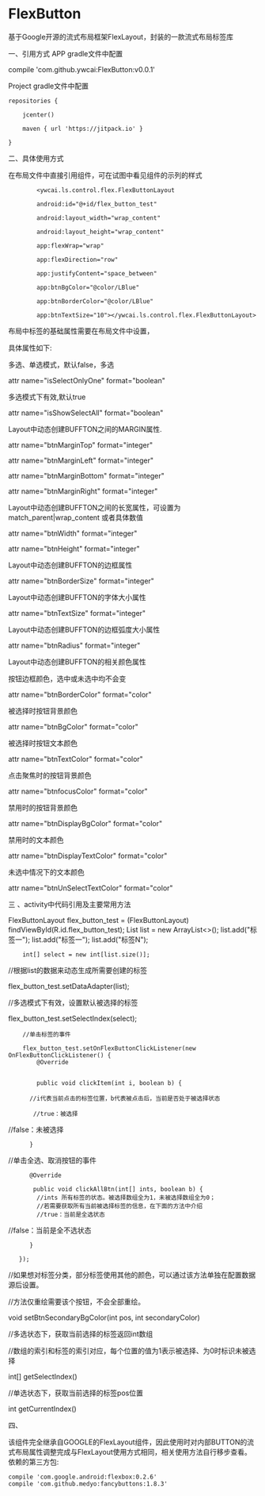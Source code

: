 # FlexButton
基于Google开源的流式布局框架FlexLayout，封装的一款流式布局标签库





一、引用方式
APP  gradle文件中配置


compile 'com.github.ywcai:FlexButton:v0.0.1'

Project gradle文件中配置

    repositories {
    
        jcenter()
        
        maven { url 'https://jitpack.io' }
        
    }
    
    
二、具体使用方式
    
在布局文件中直接引用组件，可在试图中看见组件的示列的样式

            <ywcai.ls.control.flex.FlexButtonLayout
            
            android:id="@+id/flex_button_test"
            
            android:layout_width="wrap_content"
            
            android:layout_height="wrap_content"
            
            app:flexWrap="wrap"
            
            app:flexDirection="row"
            
            app:justifyContent="space_between"
            
            app:btnBgColor="@color/LBlue"
            
            app:btnBorderColor="@color/LBlue"
            
            app:btnTextSize="10"></ywcai.ls.control.flex.FlexButtonLayout>
            
  
布局中标签的基础属性需要在布局文件中设置，

 

具体属性如下:

多选、单选模式，默认false，多选


 attr name="isSelectOnlyOne"  format="boolean"

多选模式下有效,默认true

 attr name="isShowSelectAll" format="boolean"
           
Layout中动态创建BUFFTON之间的MARGIN属性.   

 attr name="btnMarginTop" format="integer"
 
 attr name="btnMarginLeft" format="integer"
 
 attr name="btnMarginBottom" format="integer"
 
attr name="btnMarginRight" format="integer"


Layout中动态创建BUFFTON之间的长宽属性，可设置为match_parent|wrap_content 或者具体数值

attr name="btnWidth" format="integer"

attr name="btnHeight" format="integer"

Layout中动态创建BUFFTON的边框属性

attr name="btnBorderSize" format="integer"

Layout中动态创建BUFFTON的字体大小属性

attr name="btnTextSize" format="integer"

Layout中动态创建BUFFTON的边框弧度大小属性

attr name="btnRadius" format="integer"

Layout中动态创建BUFFTON的相关颜色属性

按钮边框颜色，选中或未选中均不会变

attr name="btnBorderColor" format="color"

被选择时按钮背景颜色

attr name="btnBgColor" format="color"

被选择时按钮文本颜色

attr name="btnTextColor" format="color"

点击聚焦时的按钮背景颜色

attr name="btnfocusColor" format="color"

禁用时的按钮背景颜色

attr name="btnDisplayBgColor" format="color"

禁用时的文本颜色

attr name="btnDisplayTextColor" format="color"

未选中情况下的文本颜色

attr name="btnUnSelectTextColor" format="color" 
    
   三 、activity中代码引用及主要常用方法
   
   
   
  FlexButtonLayout flex_button_test = (FlexButtonLayout) findViewById(R.id.flex_button_test);
        List<String> list = new ArrayList<>();
        list.add("标签一");
        list.add("标签一");
        list.add("标签N");

        int[] select = new int[list.size()];



//根据list的数据来动态生成所需要创建的标签 

flex_button_test.setDataAdapter(list);        

//多选模式下有效，设置默认被选择的标签


flex_button_test.setSelectIndex(select); 

        //单击标签的事件
        
        flex_button_test.setOnFlexButtonClickListener(new OnFlexButtonClickListener() {
            @Override
            
            
            public void clickItem(int i, boolean b) {
          
          //i代表当前点击的标签位置，b代表被点击后，当前是否处于被选择状态
           
           //true：被选择

//false：未被选择
          
          }
          
//单击全选、取消按钮的事件
          
          @Override
           
           public void clickAllBtn(int[] ints, boolean b) {
            //ints 所有标签的状态。被选择数组全为1，未被选择数组全为0；
            //若需要获取所有当前被选择标签的信息，在下面的方法中介绍
            //true：当前是全选状态
//false：当前是全不选状态
          
          }
       
       });
  
   
//如果想对标签分类，部分标签使用其他的颜色，可以通过该方法单独在配置数据源后设置。

//方法仅重绘需要该个按钮，不会全部重绘。

 void setBtnSecondaryBgColor(int pos, int secondaryColor)
 

//多选状态下，获取当前选择的标签返回int数组

//数组的索引和标签的索引对应，每个位置的值为1表示被选择、为0时标识未被选择

 int[] getSelectIndex() 

//单选状态下，获取当前选择的标签pos位置

int getCurrentIndex() 



四、

该组件完全继承自GOOGLE的FlexLayout组件，因此使用时对内部BUTTON的流式布局属性调整完成与FlexLayout使用方式相同，相关使用方法自行移步查看。
依赖的第三方包:


    compile 'com.google.android:flexbox:0.2.6'
    compile 'com.github.medyo:fancybuttons:1.8.3'
